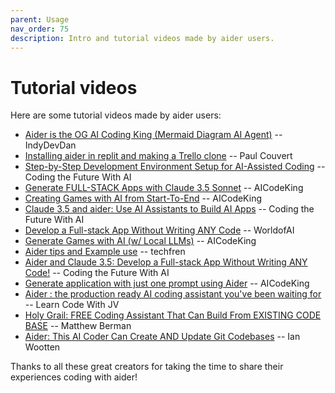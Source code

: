 ```yaml
---
parent: Usage
nav_order: 75
description: Intro and tutorial videos made by aider users.
---
```


# Tutorial videos

Here are some tutorial videos made by aider users:

- [Aider is the OG AI Coding King (Mermaid Diagram AI Agent)](https://www.youtube.com/watch?v=ag-KxYS8Vuw) -- IndyDevDan
- [Installing aider in replit and making a Trello clone](https://x.com/itspaulai/status/1828834199597633724) -- Paul Couvert
- [Step-by-Step Development Environment Setup for AI-Assisted Coding](https://www.youtube.com/watch?v=DnBVgfe6ZQM) -- Coding the Future With AI
- [Generate FULL-STACK Apps with Claude 3.5 Sonnet](https://youtu.be/sKeIZGW8xzg) -- AICodeKing
- [Creating Games with AI from Start-To-End](https://youtu.be/sOd2YYZFMUs) -- AICodeKing
- [Claude 3.5 and aider: Use AI Assistants to Build AI Apps](https://youtu.be/0hIisJ3xAdU) -- Coding the Future With AI
- [Develop a Full-stack App Without Writing ANY Code](https://youtu.be/dzOWn8TI738) -- WorldofAI
- [Generate Games with AI (w/ Local LLMs)](https://youtu.be/DjVJpGzQbSA) -- AICodeKing
- [Aider tips and Example use](https://www.youtube.com/watch?v=OsChkvGGDgw) -- techfren
- [Aider and Claude 3.5: Develop a Full-stack App Without Writing ANY Code!](https://www.youtube.com/watch?v=BtAqHsySdSY) -- Coding the Future With AI
- [Generate application with just one prompt using Aider](https://www.youtube.com/watch?v=Y-_0VkMUiPc&t=78s) -- AICodeKing
- [Aider : the production ready AI coding assistant you've been waiting for](https://www.youtube.com/watch?v=zddJofosJuM) -- Learn Code With JV
- [Holy Grail: FREE Coding Assistant That Can Build From EXISTING CODE BASE](https://www.youtube.com/watch?v=df8afeb1FY8) -- Matthew Berman
- [Aider: This AI Coder Can Create AND Update Git Codebases](https://www.youtube.com/watch?v=EqLyFT78Sig) -- Ian Wootten

Thanks to all these great creators for taking the time
to share their experiences coding with aider!
